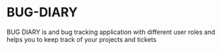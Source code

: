 # BUG-DIARY
BUG DIARY is and bug tracking application with different user roles and helps you to keep track of your projects and tickets
